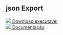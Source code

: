 ## json Export

<div align="left"> 
  <a href="" target="_blank"><img src="https://img.icons8.com/carbon-copy/100/000000/download.png"/> Download executavel </a> <br>
  <a href="" target="_blank"><img src="https://img.icons8.com/ios/50/000000/documents.png"/> Documentação </a><br>
</div>
